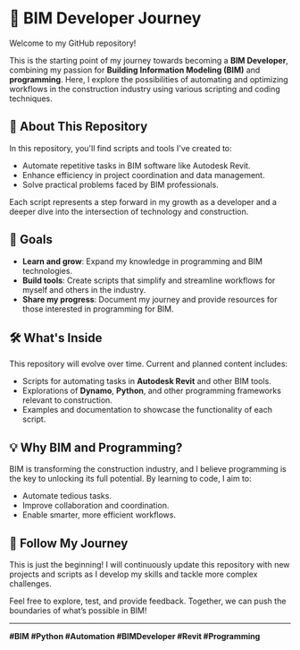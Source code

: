 # 🚀 BIM Developer Journey  

Welcome to my GitHub repository!  

This is the starting point of my journey towards becoming a **BIM Developer**, combining my passion for **Building Information Modeling (BIM)** and **programming**. Here, I explore the possibilities of automating and optimizing workflows in the construction industry using various scripting and coding techniques.  

## 🌟 About This Repository  
In this repository, you'll find scripts and tools I've created to:  
- Automate repetitive tasks in BIM software like Autodesk Revit.  
- Enhance efficiency in project coordination and data management.  
- Solve practical problems faced by BIM professionals.  

Each script represents a step forward in my growth as a developer and a deeper dive into the intersection of technology and construction.  

## 🎯 Goals  
- **Learn and grow**: Expand my knowledge in programming and BIM technologies.  
- **Build tools**: Create scripts that simplify and streamline workflows for myself and others in the industry.  
- **Share my progress**: Document my journey and provide resources for those interested in programming for BIM.  

## 🛠️ What's Inside  
This repository will evolve over time. Current and planned content includes:  
- Scripts for automating tasks in **Autodesk Revit** and other BIM tools.  
- Explorations of **Dynamo**, **Python**, and other programming frameworks relevant to construction.  
- Examples and documentation to showcase the functionality of each script.  

## 💡 Why BIM and Programming?  
BIM is transforming the construction industry, and I believe programming is the key to unlocking its full potential. By learning to code, I aim to:  
- Automate tedious tasks.  
- Improve collaboration and coordination.  
- Enable smarter, more efficient workflows.  

## 🚀 Follow My Journey  
This is just the beginning! I will continuously update this repository with new projects and scripts as I develop my skills and tackle more complex challenges.  

Feel free to explore, test, and provide feedback. Together, we can push the boundaries of what’s possible in BIM!  

---

**#BIM #Python #Automation #BIMDeveloper #Revit #Programming**  
